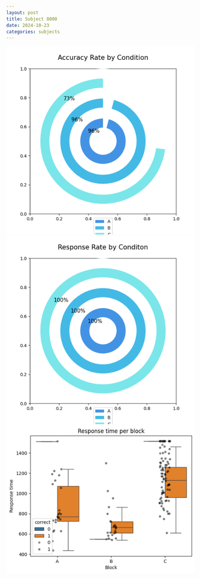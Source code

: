 ```yaml
---
layout: post
title: Subject 8000
date: 2024-10-23
categories: subjects
---
```


![](data/8000/run-22/8000_accuracy_rate.png)
![](data/8000/run-22/8000_response_rate.png)
![](data/8000/run-22/8000_rt.png)
